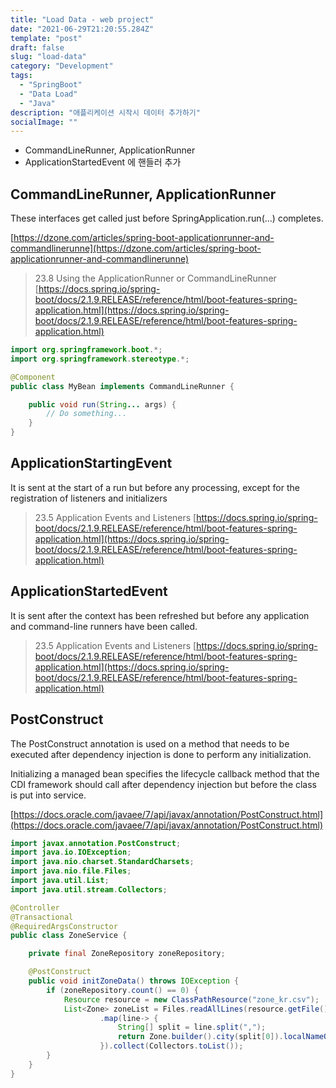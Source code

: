 ```yaml
---
title: "Load Data - web project"
date: "2021-06-29T21:20:55.284Z"
template: "post"
draft: false
slug: "load-data"
category: "Development"
tags:
  - "SpringBoot"
  - "Data Load"
  - "Java"
description: "애플리케이션 시작시 데이터 추가하기"
socialImage: ""
---
```


- CommandLineRunner, ApplicationRunner
- ApplicationStartedEvent 에 핸들러 추가

## CommandLineRunner, ApplicationRunner

These interfaces get called just before SpringApplication.run(…) completes.

[https://dzone.com/articles/spring-boot-applicationrunner-and-commandlinerunne](https://dzone.com/articles/spring-boot-applicationrunner-and-commandlinerunne)

> 23.8 Using the ApplicationRunner or CommandLineRunner
> [https://docs.spring.io/spring-boot/docs/2.1.9.RELEASE/reference/html/boot-features-spring-application.html](https://docs.spring.io/spring-boot/docs/2.1.9.RELEASE/reference/html/boot-features-spring-application.html)

```java
import org.springframework.boot.*;
import org.springframework.stereotype.*;

@Component
public class MyBean implements CommandLineRunner {

	public void run(String... args) {
		// Do something...
	}
}
```

## ApplicationStartingEvent

It is sent at the start of a run but before any processing, except for the registration of listeners and initializers

> 23.5 Application Events and Listeners
> [https://docs.spring.io/spring-boot/docs/2.1.9.RELEASE/reference/html/boot-features-spring-application.html](https://docs.spring.io/spring-boot/docs/2.1.9.RELEASE/reference/html/boot-features-spring-application.html)

## ApplicationStartedEvent

It is sent after the context has been refreshed but before any application and command-line runners have been called.

> 23.5 Application Events and Listeners
> [https://docs.spring.io/spring-boot/docs/2.1.9.RELEASE/reference/html/boot-features-spring-application.html](https://docs.spring.io/spring-boot/docs/2.1.9.RELEASE/reference/html/boot-features-spring-application.html)

## PostConstruct

The PostConstruct annotation is used on a method that needs to be executed after dependency injection is done to perform any initialization.

Initializing a managed bean specifies the lifecycle callback method that the CDI framework should call after dependency injection but before the class is put into service.

[https://docs.oracle.com/javaee/7/api/javax/annotation/PostConstruct.html](https://docs.oracle.com/javaee/7/api/javax/annotation/PostConstruct.html)

```java
import javax.annotation.PostConstruct;
import java.io.IOException;
import java.nio.charset.StandardCharsets;
import java.nio.file.Files;
import java.util.List;
import java.util.stream.Collectors;

@Controller
@Transactional
@RequiredArgsConstructor
public class ZoneService {

    private final ZoneRepository zoneRepository;

    @PostConstruct
    public void initZoneData() throws IOException {
        if (zoneRepository.count() == 0) {
            Resource resource = new ClassPathResource("zone_kr.csv");
            List<Zone> zoneList = Files.readAllLines(resource.getFile().toPath(), StandardCharsets.UTF_8).stream()
                    .map(line-> {
                        String[] split = line.split(",");
                        return Zone.builder().city(split[0]).localNameOfCity(split[1]).province(split[2]).build();
                    }).collect(Collectors.toList());
        }
    }
}
```
